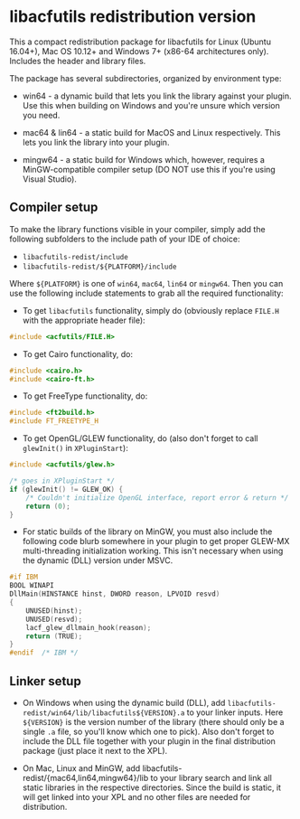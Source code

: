 # libacfutils redistribution version

This a compact redistribution package for libacfutils for Linux (Ubuntu
16.04+), Mac OS 10.12+ and Windows 7+ (x86-64 architectures only).
Includes the header and library files.

The package has several subdirectories, organized by environment type:

- win64 - a dynamic build that lets you link the library against your
plugin. Use this when building on Windows and you're unsure which version
you need.

- mac64 & lin64 - a static build for MacOS and Linux respectively. This
lets you link the library into your plugin.

- mingw64 - a static build for Windows which, however, requires a
MinGW-compatible compiler setup (DO NOT use this if you're using Visual
Studio).

## Compiler setup

To make the library functions visible in your compiler, simply add the
following subfolders to the include path of your IDE of choice:

* `libacfutils-redist/include`
* `libacfutils-redist/${PLATFORM}/include`

Where ``${PLATFORM}`` is one of ``win64``, ``mac64``, ``lin64`` or
``mingw64``. Then you can use the following include statements to grab
all the required functionality:

* To get `libacfutils` functionality, simply do (obviously replace
`FILE.H` with the appropriate header file):
```c
#include <acfutils/FILE.H>
```

* To get Cairo functionality, do:
```c
#include <cairo.h>
#include <cairo-ft.h>
```

* To get FreeType functionality, do:
```c
#include <ft2build.h>
#include FT_FREETYPE_H
```

* To get OpenGL/GLEW functionality, do (also don't forget to call
`glewInit()` in ``XPluginStart``):
```c
#include <acfutils/glew.h>

/* goes in XPluginStart */
if (glewInit() != GLEW_OK) {
	/* Couldn't initialize OpenGL interface, report error & return */
	return (0);
}
```

* For static builds of the library on MinGW, you must also include the
following code blurb somewhere in your plugin to get proper GLEW-MX
multi-threading initialization working. This isn't necessary when using
the dynamic (DLL) version under MSVC.
```c
#if	IBM
BOOL WINAPI
DllMain(HINSTANCE hinst, DWORD reason, LPVOID resvd)
{
	UNUSED(hinst);
	UNUSED(resvd);
	lacf_glew_dllmain_hook(reason);
	return (TRUE);
}
#endif	/* IBM */
```

## Linker setup

* On Windows when using the dynamic build (DLL), add
  ``libacfutils-redist/win64/lib/libacfutils${VERSION}.a`` to your linker
  inputs. Here ``${VERSION}`` is the version number of the library (there
  should only be a single ``.a`` file, so you'll know which one to pick).
  Also don't forget to include the DLL file together with your plugin in
  the final distribution package (just place it next to the XPL).

* On Mac, Linux and MinGW, add libacfutils-redist/{mac64,lin64,mingw64}/lib
  to your library search and link all static libraries in the respective
  directories. Since the build is static, it will get linked into your XPL
  and no other files are needed for distribution.
